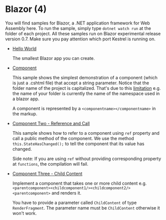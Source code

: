# Blazor (4)

You will find samples for Blazor, a .NET application framework for Web Assembly here. To run the sample, simply type `dotnet watch run` at the folder of each project. All these samples run on Blazor experimental release version 0.7. Make sure you pay attention which port Kestrel is running on.

  * [Hello World](https://github.com/dodyg/practical-aspnetcore/tree/master/projects/blazor/hello-world)

    The smallest Blazor app you can create.

  * [Component](https://github.com/dodyg/practical-aspnetcore/tree/master/projects/blazor/Component)

    This sample shows the simplest demonstration of a component (which is just a .cshtml file) that accept a string parameter. Notice that the folder name of the project is capitalized. That's due to this [limitation](https://github.com/aspnet/Blazor/issues/854)  e.g. the name of your folder is currently the name of the namespace used in a blazor app.

    A component is represented by a `<componentname></componentname>` in the markup. 

  * [Component Two - Reference and Call](https://github.com/dodyg/practical-aspnetcore/tree/master/projects/blazor/ComponentTwo)
  
    This sample shows how to refer to a component using `ref` property and call a public method of the component. We use the method `this.StateHasChanged();` to tell the component that its value has changed.

    Side note: If you are using `ref` without providing corresponding property at `functions`, the compilation will fail.

    
  * [Component Three - Child Content](https://github.com/dodyg/practical-aspnetcore/tree/master/projects/blazor/ComponentThree)

    Implement a component that takes one or more child content e.g. `<parentcomponent><childcomponent1/><childcomponent2/><parentcomponent>` and renders it. 

    You have to provide a parameter called `ChildContent` of type `RenderFragment`. The parameter name must be `ChildContent` otherwise it won't work.
  